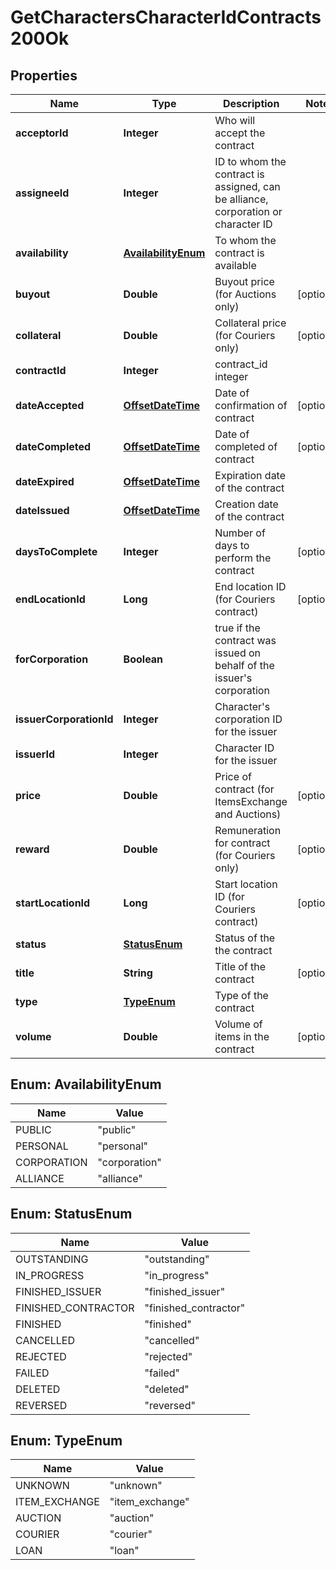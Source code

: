 
# GetCharactersCharacterIdContracts200Ok

## Properties
Name | Type | Description | Notes
------------ | ------------- | ------------- | -------------
**acceptorId** | **Integer** | Who will accept the contract | 
**assigneeId** | **Integer** | ID to whom the contract is assigned, can be alliance, corporation or character ID | 
**availability** | [**AvailabilityEnum**](#AvailabilityEnum) | To whom the contract is available | 
**buyout** | **Double** | Buyout price (for Auctions only) |  [optional]
**collateral** | **Double** | Collateral price (for Couriers only) |  [optional]
**contractId** | **Integer** | contract_id integer | 
**dateAccepted** | [**OffsetDateTime**](OffsetDateTime.md) | Date of confirmation of contract |  [optional]
**dateCompleted** | [**OffsetDateTime**](OffsetDateTime.md) | Date of completed of contract |  [optional]
**dateExpired** | [**OffsetDateTime**](OffsetDateTime.md) | Expiration date of the contract | 
**dateIssued** | [**OffsetDateTime**](OffsetDateTime.md) | Сreation date of the contract | 
**daysToComplete** | **Integer** | Number of days to perform the contract |  [optional]
**endLocationId** | **Long** | End location ID (for Couriers contract) |  [optional]
**forCorporation** | **Boolean** | true if the contract was issued on behalf of the issuer&#39;s corporation | 
**issuerCorporationId** | **Integer** | Character&#39;s corporation ID for the issuer | 
**issuerId** | **Integer** | Character ID for the issuer | 
**price** | **Double** | Price of contract (for ItemsExchange and Auctions) |  [optional]
**reward** | **Double** | Remuneration for contract (for Couriers only) |  [optional]
**startLocationId** | **Long** | Start location ID (for Couriers contract) |  [optional]
**status** | [**StatusEnum**](#StatusEnum) | Status of the the contract | 
**title** | **String** | Title of the contract |  [optional]
**type** | [**TypeEnum**](#TypeEnum) | Type of the contract | 
**volume** | **Double** | Volume of items in the contract |  [optional]


<a name="AvailabilityEnum"></a>
## Enum: AvailabilityEnum
Name | Value
---- | -----
PUBLIC | &quot;public&quot;
PERSONAL | &quot;personal&quot;
CORPORATION | &quot;corporation&quot;
ALLIANCE | &quot;alliance&quot;


<a name="StatusEnum"></a>
## Enum: StatusEnum
Name | Value
---- | -----
OUTSTANDING | &quot;outstanding&quot;
IN_PROGRESS | &quot;in_progress&quot;
FINISHED_ISSUER | &quot;finished_issuer&quot;
FINISHED_CONTRACTOR | &quot;finished_contractor&quot;
FINISHED | &quot;finished&quot;
CANCELLED | &quot;cancelled&quot;
REJECTED | &quot;rejected&quot;
FAILED | &quot;failed&quot;
DELETED | &quot;deleted&quot;
REVERSED | &quot;reversed&quot;


<a name="TypeEnum"></a>
## Enum: TypeEnum
Name | Value
---- | -----
UNKNOWN | &quot;unknown&quot;
ITEM_EXCHANGE | &quot;item_exchange&quot;
AUCTION | &quot;auction&quot;
COURIER | &quot;courier&quot;
LOAN | &quot;loan&quot;



